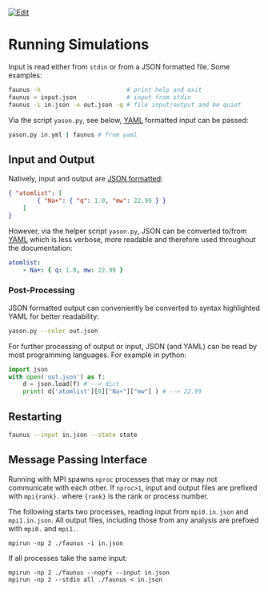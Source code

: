 ---
---
[![Edit](https://img.shields.io/badge/Github-Improve_this_page-orange.svg)]({{site.github.repository_url}}/blob/master/docs/{{page.path}})
<script src="https://cdnjs.cloudflare.com/ajax/libs/mathjax/2.7.0/MathJax.js?config=TeX-AMS-MML_HTMLorMML" type="text/javascript"></script>

# Running Simulations

Input is read either from `stdin` or from a JSON formatted file. Some examples:

~~~ bash
faunus -h                        # print help and exit
faunus < input.json              # input from stdin
faunus -i in.json -o out.json -q # file input/output and be quiet
~~~

Via the script `yason.py`, see below, [YAML](http://www.yaml.org)
formatted input can be passed:

~~~ bash
yason.py in.yml | faunus # from yaml
~~~

## Input and Output

Natively, input and output are [JSON formatted](http://json.org/example.html):

~~~ json
{ "atomlist": [
        { "Na+": { "q": 1.0, "mw": 22.99 } }
    ]
}
~~~

However, via the helper script `yason.py`, JSON can be converted to/from
[YAML](http://www.yaml.org) which is less verbose, more readable and therefore
used throughout the documentation:

~~~ yaml
atomlist:
    - Na+: { q: 1.0, mw: 22.99 }
~~~

### Post-Processing

JSON formatted output can conveniently be converted to
syntax highlighted YAML for better readability:

~~~ bash
yason.py --color out.json
~~~

For further processing of output or input, JSON (and YAML) can be read by
most programming languages. For example in python:

~~~ python
import json
with open('out.json') as f:
    d = json.load(f) # --> dict
    print( d['atomlist'][0]["Na+"]["mw"] ) # --> 22.99
~~~

## Restarting

~~~ bash
faunus --input in.json --state state
~~~

## Message Passing Interface

Running with MPI spawns `nproc` processes that may or may not communicate
with each other. If `nproc>1`, input and output files are prefixed with
`mpi{rank}.` where `{rank}` is the rank or process number.

The following starts two processes, reading input from `mpi0.in.json` and
`mpi1.in.json`. All output files, including those from any analysis are
prefixed with `mpi0.` and `mpi1.`.

~~~
mpirun -np 2 ./faunus -i in.json
~~~

If all processes take the same input:

~~~
mpirun -np 2 ./faunus --nopfx --input in.json
mpirun -np 2 --stdin all ./faunus < in.json
~~~

